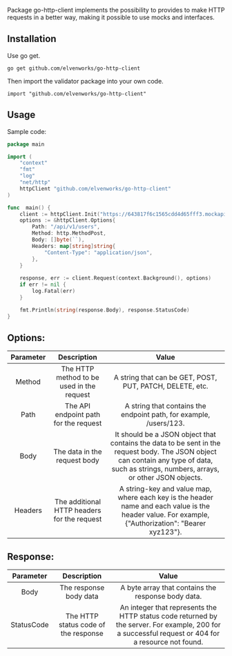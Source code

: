 
Package go-http-client implements the possibility to provides to make HTTP requests in a better way, making it possible to use mocks and interfaces.

## Installation
Use go get.
```
go get github.com/elvenworks/go-http-client
```
Then import the validator package into your own code.
```
import "github.com/elvenworks/go-http-client"
```

## Usage
Sample code:
```go
package main

import (
	"context"
	"fmt"
	"log"
	"net/http"
	httpClient "github.com/elvenworks/go-http-client"
)

func  main() {
	client := httpClient.Init("https://643817f6c1565cdd4d65fff3.mockapi.io")
	options := &httpClient.Options{
		Path: "/api/v1/users",
		Method: http.MethodPost,
		Body: []byte(``),
		Headers: map[string]string{
			"Content-Type": "application/json",
		},
	}
	
	response, err := client.Request(context.Background(), options)
	if err != nil {
		log.Fatal(err)
	}

	fmt.Println(string(response.Body), response.StatusCode)
}
```

## Options:
| Parameter | Description | Value |
| :-------------: |:--------:| :-------------: |
| Method | The HTTP method to be used in the request | A string that can be GET, POST, PUT, PATCH, DELETE, etc. |
| Path | The API endpoint path for the request | A string that contains the endpoint path, for example, /users/123. |
| Body | The data in the request body | It should be a JSON object that contains the data to be sent in the request body. The JSON object can contain any type of data, such as strings, numbers, arrays, or other JSON objects. |
| Headers | The additional HTTP headers for the request | A string-key and value map, where each key is the header name and each value is the header value. For example, {"Authorization": "Bearer xyz123"}. |

## Response:

| Parameter | Description | Value |
| :-------------: |:--------:| :-------------: |
| Body | The response body data | A byte array that contains the response body data. |
| StatusCode | The HTTP status code of the response | An integer that represents the HTTP status code returned by the server. For example, 200 for a successful request or 404 for a resource not found. |
